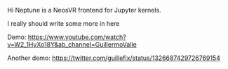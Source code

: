 
Hi Neptune is a NeosVR frontend for Jupyter kernels. 

I really should write some more in here

Demo: https://www.youtube.com/watch?v=W2_1HyXo18Y&ab_channel=GuillermoValle

Another demo: https://twitter.com/guillefix/status/1326687429726769154
